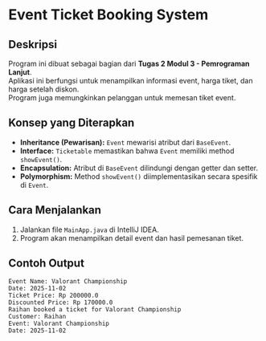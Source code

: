 # Event Ticket Booking System

## Deskripsi
Program ini dibuat sebagai bagian dari **Tugas 2 Modul 3 - Pemrograman Lanjut**.  
Aplikasi ini berfungsi untuk menampilkan informasi event, harga tiket, dan harga setelah diskon.  
Program juga memungkinkan pelanggan untuk memesan tiket event.

## Konsep yang Diterapkan
- **Inheritance (Pewarisan):** `Event` mewarisi atribut dari `BaseEvent`.
- **Interface:** `Ticketable` memastikan bahwa `Event` memiliki method `showEvent()`.
- **Encapsulation:** Atribut di `BaseEvent` dilindungi dengan getter dan setter.
- **Polymorphism:** Method `showEvent()` diimplementasikan secara spesifik di `Event`.

## Cara Menjalankan
1. Jalankan file `MainApp.java` di IntelliJ IDEA.
2. Program akan menampilkan detail event dan hasil pemesanan tiket.

## Contoh Output

````
Event Name: Valorant Championship 
Date: 2025-11-02
Ticket Price: Rp 200000.0
Discounted Price: Rp 170000.0
Raihan booked a ticket for Valorant Championship
Customer: Raihan
Event: Valorant Championship
Date: 2025-11-02
